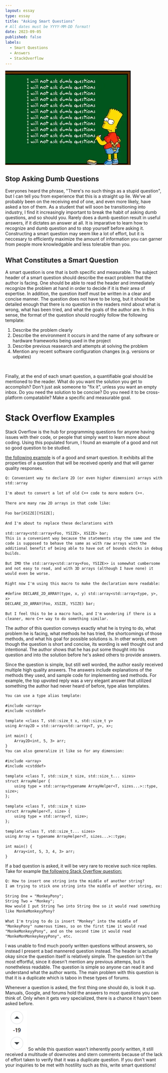```yaml
---
layout: essay
type: essay
title: "Asking Smart Questions"
# All dates must be YYYY-MM-DD format!
date: 2023-09-05
published: false
labels:
  - Smart Questions
  - Answers
  - StackOverflow
---
```


<img class="rounded float-start pe-4" src="../img/dumb-questions.png" alt="Source: haarpia (2013). Word Press. Retrieved from https://haarpia.wordpress.com/tag/bart-simpson/" />

## Stop Asking Dumb Questions
Everyones heard the phrase, "There's no such things as a stupid question", but I can tell you from experience that this is a straight up lie. We've all probably been on the receiving end of one, and even more likely, have asked a ton of them. As a student that will soon be transitioning into industry, I find it increasingly important to break the habit of asking dumb questions, and so should you. Rarely does a dumb question result in useful answers, if it dictates an answer at all. It is imparative to learn how to recognize and dumb question and to stop yourself before asking it. Constructing a smart question may seem like a lot of effort, but it is neccesary to efficiently maximize the amount of information you can garner from people more knowledgable and less tolerable than you.

## What Constitutes a Smart Question
A smart question is one that is both specific and measurable. The subject header of a smart question should describe the exact problem that the author is facing. One should be able to read the header and immediately recognize the problem at hand in order to decide if it is their area of expertise. In addition, the question itself must be written in a clear and concise manner. The question does not have to be long, but it should be detailed enough that there is no question in the readers mind about what is wrong, what has been tried, and what the goals of the author are. In this sense, the format of the question should roughly follow the following template:<br>

  1. Describe the problem clearly
  2. Describe the environment it occurs in and the name of any software or hardware frameworks being used in the project
  3. Describe previous reasearch and attempts at solving the problem
  4. Mention any recent software configuration changes (e.g. versions or udpates)
<br>

Finally, at the end of each smart question, a quantifiable goal should be mentioned to the reader. What do you want the solution you get to accomplish? Don't just ask someone to "fix it", unless you want an empty inbox. Do you need the solution to be concise? Do you need it to be cross-platform compatabile? Make a specific and measurable goal.

# Stack Overflow Examples
Stack Overflow is the hub for programming questions for anyone having issues with their code, or people that simply want to learn more about coding. Using this populated forum, I found an example of a good and not so good question to be studied. 

<a href="https://stackoverflow.com/questions/76860140/convenient-way-to-declare-2d-or-even-higher-dimension-arrays-with-stdarray">the following example</a> is of a good and smart question. It exhibits all the properties of a question that will be received openly and that will garner quality responses. 
```
Q: Convenient way to declare 2D (or even higher dimension) arrays with std::array

I'm about to convert a lot of old C++ code to more modern C++.

There are many raw 2D arrays in that code like:

Foo bar[XSIZE][YSIZE];

And I'm about to replace these declarations with

std::array<std::array<Foo, YSIZE>, XSIZE> bar;
This is a convenient way because the statements stay the same and the code is supposed to behave the same as with raw arrays with the additional benefit of being able to have out of bounds checks in debug builds.

But IMO the std::array<std::array<Foo, YSIZE>> is somewhat cumbersome and not easy to read, and with 3D arrays (although I have none) it would even be worse.

Right now I'm using this macro to make the declaration more readable:

#define DECLARE_2D_ARRAY(type, x, y) std::array<std::array<type, y>, x>
DECLARE_2D_ARRAY(Foo, XSIZE, YSIZE) bar;

But I feel this to be a macro hack, and I'm wondering if there is a cleaner, more C++ way to do something similar.
```
The author of this question conveys exactly what he is trying to do, what problem he is facing, what methods he has tried, the shortcomings of those methods, and what his goal for possible solutions is. In other words, even though the question is short and concise, its wording is well thought out and intentional. The author shows that he has put some thought into his question and into the solution before he's asked others to provide answers. 

Since the question is simple, but still well worded, the author easily received multiple high quality answers. The answers include explanations of the methods they used, and sample code for implementing sed methods. For example, the top upvoted reply was a very elegant answer that utilized something the author had never heard of before, type alias templates.

```
You can use a type alias template:

#include <array> 
#include <cstddef>

template <class T, std::size_t x, std::size_t y>
using Array2D = std::array<std::array<T, y>, x>;

int main() {
    Array2D<int, 5, 3> arr;
}
You can also generalize it like so for any dimension:

#include <array>
#include <cstddef>

template <class T, std::size_t size, std::size_t... sizes>
struct ArrayHelper {
    using type = std::array<typename ArrayHelper<T, sizes...>::type, size>;
};

template <class T, std::size_t size>
struct ArrayHelper<T, size> {
    using type = std::array<T, size>;
};

template <class T, std::size_t... sizes>
using Array = typename ArrayHelper<T, sizes...>::type;

int main() { 
    Array<int, 5, 3, 4, 3> arr; 
}
```

If a bad question is asked, it will be very rare to receive such nice replies. Take for example <a href="https://stackoverflow.com/questions/15442956/how-to-insert-one-string-into-the-middle-of-another-string">the following Stack Overflow question:</a>

```
Q: How to insert one string into the middle of another string?
I am trying to stick one string into the middle of another string, ex:

String One = "MonkeyPony";
String Two = "Monkey";
How would I put String Two into String One so it would read something like MonkeMonkeyyPony?

What I'm trying to do is insert "Monkey" into the middle of "MonkeyPony" numerous times, so on the first time it would read "MonkeMonkeyyPony", and on the second time it would read "MonkeMonMonkeykeyyPony", etc.

```
I was unable to find much poorly written questions without answers, so instead I present a bad mannered question instead. The header is actually okay since the question itself is relatively simple. The question isn't the most effortful, since it doesn't mention any previous attemps, but is nonetheless readable. The question is simple so anyone can read it and understand what the author wants. The main problem with this question is that it is a duplicate which is taboo in these types of forums. 

Whenever a question is asked, the first thing one should do, is look it up. Manuals, Google, and forums hold the answers to most questions you can think of. Only when it gets very specialized, there is a chance it hasn't been asked before. 

<img class="rounded float-start pe-4" src="../img/downvote.png">
So while this question wasn't inherently poorly written, it still received a multitude of downvotes and stern comments because of the lack of effort taken to verify that it was a duplicate question. If you don't want your inquiries to be met with hostility such as this, write smart questions!




